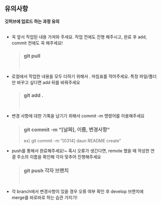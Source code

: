 ## 유의사항

**깃허브에 업로드 하는 과정 유의**
</br></br>

- 꼭 앞서 작업된 내용 가져와 주세요. 작업 전에도 진행 해주시고, 완료 후 add, commit 전에도 꼭 해주세요!

  > ### git pull
  >
  > </br>

- 로컬에서 작업한 내용을 모두 더하기 위해서 . 마침표를 적어주세요. 특정 파일/폴더만 바꾸고 싶다면 add 뒤를 바꿔주세요

  > ### git add .
  >
  > </br>

- 변경 사항에 대한 기록을 남기기 위해서 commit -m 명령어를 이용해주세요

  > ### git commit -m "[날짜], 이름, 변경사항"
  >
  > ex) git commit -m "[0314] daun README create"
  > </br>

- push를 통해서 완료해주세요!~ 혹시 오류가 생긴다면, remote 했을 때 작성한 연결 주소의 이름을 확인해 각자 맞추어 진행해주세요
  > ### git push 각자 브랜치
  >
  > </br>

- 각 branch에서 변경사항이 있을 경우 오류 여부 확인 후 develop 브랜치에 merge를 바로바로 하는 습관 가지기!
